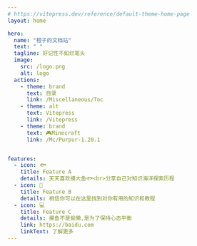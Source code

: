 ```yaml
---
# https://vitepress.dev/reference/default-theme-home-page
layout: home

hero:
  name: "橙子的文档站"
  text: " "
  tagline: 好记性不如烂笔头
  image:
    src: /logo.png
    alt: logo
  actions:
    - theme: brand
      text: 目录
      link: /Miscellaneous/Toc
    - theme: alt
      text: Vitepress
      link: /Vitepress
    - theme: brand
      text: 🎮Minecraft
      link: /Mc/Purpur-1.20.1


features:
  - icon: 🐟
    title: Feature A
    details: 天天喜欢摸大鱼🐟<br>分享自己对知识海洋探索历程
  - icon: 📝
    title: Feature B
    details: 相信你可以在这里找到对你有用的知识和教程
  - icon: 💻️
    title: Feature C
    details: 摸鱼不是偷懒,是为了保持心态平衡
    link: https://baidu.com
    linkText: 了解更多
---
```


<!--
本站总访问量 <span id="busuanzi_value_site_pv" /> 次
本站访客数 <span id="busuanzi_value_site_uv" /> 人次
-->

<Busuanzi />